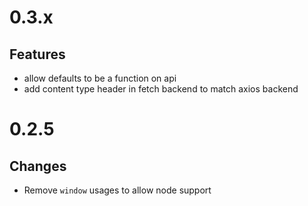 # 0.3.x

## Features

- allow defaults to be a function on api
- add content type header in fetch backend to match axios backend

# 0.2.5

## Changes

- Remove `window` usages to allow node support
